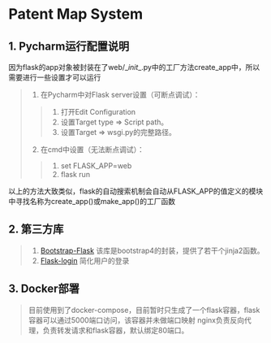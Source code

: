 # Patent Map System
## 1. Pycharm运行配置说明
因为flask的app对象被封装在了web/\__init__.py中的工厂方法create_app中，所以需要进行一些设置才可以运行
>1. 在Pycharm中对Flask server设置（可断点调试）：
>>   1. 打开Edit Configuration
>>   2. 设置Target type => Script path。
>>   3. 设置Target => wsgi.py的完整路径。
>2. 在cmd中设置（无法断点调试）：
>>   1. set FLASK_APP=web
>>   2. flask run

以上的方法大致类似，flask的自动搜索机制会自动从FLASK_APP的值定义的模块中寻找名称为create_app()或make_app()的工厂函数
## 2. 第三方库
>1. [Bootstrap-Flask](https://bootstrap-flask.readthedocs.io/en/latest/)
>该库是bootstrap4的封装，提供了若干个jinja2函数。
>2. [Flask-login](https://flask-login.readthedocs.io/en/latest/)
>简化用户的登录
## 3. Docker部署
>目前使用到了docker-compose，目前暂时只生成了一个flask容器，flask容器可以通过5000端口访问，该容器并未做端口映射
>nginx负责反向代理，负责转发请求和flask容器，默认绑定80端口。

